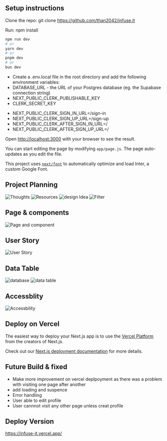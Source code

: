 ## Setup instructions

Clone the repo: git clone https://github.com/than2042/infuse.it

Run: npm install

```bash
npm run dev
# or
yarn dev
# or
pnpm dev
# or
bun dev
```

- Create a .env.local file in the root directory and add the following environment variables:
- DATABASE_URL - the URL of your Postgres database (eg. the Supabase connection string)
- NEXT_PUBLIC_CLERK_PUBLISHABLE_KEY
- CLERK_SECRET_KEY

* NEXT_PUBLIC_CLERK_SIGN_IN_URL=/sign-in
* NEXT_PUBLIC_CLERK_SIGN_UP_URL=/sign-up
* NEXT_PUBLIC_CLERK_AFTER_SIGN_IN_URL=/
* NEXT_PUBLIC_CLERK_AFTER_SIGN_UP_URL=/

Open [http://localhost:3000](http://localhost:3000) with your browser to see the result.

You can start editing the page by modifying `app/page.js`. The page auto-updates as you edit the file.

This project uses [`next/font`](https://nextjs.org/docs/basic-features/font-optimization) to automatically optimize and load Inter, a custom Google Font.

## Project Planning

![Thoughts](./public/images/thoughts.png)
![Resources](./public/images/resources.png)
![design Idea](./public/images/designIdea.png)
![Filter](./public/images/filter.png)

## Page & components

![Page and component](./public/images/page-component.png)

## User Story

![User Story](./public/images/userstory.png)

## Data Table

![database](./public/images/database.png)
![data table](./public/images/table.png)

## Accessblity

![Accessbility](./public/images/accessbility.png)

## Deploy on Vercel

The easiest way to deploy your Next.js app is to use the [Vercel Platform](https://vercel.com/new?utm_medium=default-template&filter=next.js&utm_source=create-next-app&utm_campaign=create-next-app-readme) from the creators of Next.js.

Check out our [Next.js deployment documentation](https://nextjs.org/docs/deployment) for more details.

## Future Build & fixed

- Make more improvement on vercel deplpoyment as there was a problem with visiting one page after another
- add loading and suspence
- Error handling
- User able to edit profile
- User cannnot visit any other page unless creat profile

## Deploy Version

https://infuse-it.vercel.app/
